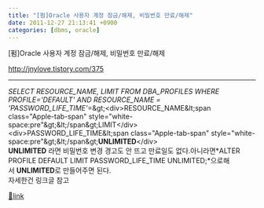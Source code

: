 ```yaml
---
title: "[펌]Oracle 사용자 계정 잠금/해제, 비밀번호 만료/해제"
date: 2011-12-27 21:13:41 +0900
categories: [dbms, oracle]
---
```


[펌]Oracle 사용자 계정 잠금/해제, 비밀번호 만료/해제

http://jnylove.tistory.com/375  
- - - - - -

*SELECT RESOURCE_NAME, LIMIT FROM DBA_PROFILES WHERE PROFILE='DEFAULT' AND RESOURCE_NAME = 'PASSWORD_LIFE_TIME'*=&amp;gt;&lt;div&gt;RESOURCE_NAME&amp;lt;span class="Apple-tab-span" style="white-space:pre"&amp;gt;&amp;lt;/span&amp;gt;LIMIT&lt;/div&gt;&lt;div&gt;PASSWORD_LIFE_TIME&amp;lt;span class="Apple-tab-span" style="white-space:pre"&amp;gt;&amp;lt;/span&amp;gt;**UNLIMITED**&lt;/div&gt;  
**UNLIMITED** 라면 비밀번호 변경 경고도 안 뜨고 만료일도 없다.아니라면*ALTER PROFILE DEFAULT LIMIT PASSWORD_LIFE_TIME UNLIMITED;*으로해서 **UNLIMITED**로 만들어주면 된다.  
자세한건 링크글 참고


[🔗link](http://www.mins01.com/mh/tech/read/751)